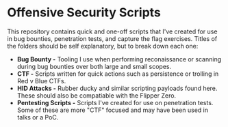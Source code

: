 # Offensive Security Scripts

This repository contains quick and one-off scripts that I've created for use in bug bounties, penetration tests, and capture the flag exercises. Titles of the folders should be self explanatory, but to break down each one:

* **Bug Bounty -** Tooling I use when performing reconaissance or scanning during bug bounties over both large and small scopes.
* **CTF -** Scripts written for quick actions such as persistence or trolling in Red v Blue CTFs.
* **HID Attacks -** Rubber ducky and similar scripting payloads found here. These should also be compatiable with the Flipper Zero.
* **Pentesting Scripts -** Scripts I've created for use on penetration tests. Some of these are more "CTF" focused and may have been used in talks or a PoC. 
